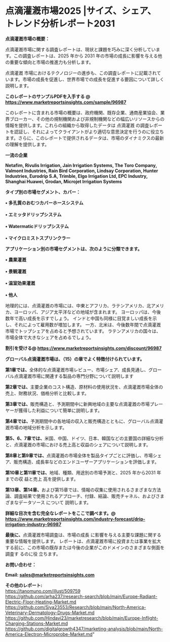 # 点滴灌漑市場2025 |サイズ、シェア、トレンド分析レポート2031

<strong><b>点滴灌漑市場の概要：</b></strong>

点滴灌漑市場に関する調査レポートは、現状と課題を巧みに深く分析しています。この調査レポートは、2025 年から 2031 年の市場の成長に影響を与える他の重要な傾向と市場の推進力も分析します。

点滴灌漑 市場におけるテクノロジーの進歩も、この調査レポートに記載されています。市場の成長を促進し、世界市場での成長を促進する要因について詳しく説明します。

<strong>このレポートのサンプルPDFを入手する @ <a href=https://www.marketreportsinsights.com/sample/96987>https://www.marketreportsinsights.com/sample/96987</a></strong>

このレポートに含まれる市場の概要は、政府機関、既存企業、通商産業協会、業界ブローカー、その他の規制機関および非規制機関などの幅広いリソースからの情報を提供します。これらの組織から取得したデータは 点滴灌漑 の調査レポートを認証し、それによってクライアントがより適切な意思決定を行うのに役立ちます。さらに、このレポートで提供されるデータは、市場のダイナミクスの最新の理解を提供します。

<strong>一流の企業</strong>

<strong><b>Netafim, Rivulis Irrigation, Jain Irrigation Systems, The Toro Company, Valmont Industries, Rain Bird Corporation, Lindsay Corporation, Hunter Industries, Eurodrip S.A, Trimble, Elgo Irrigation Ltd, EPC Industry, Shanghai Huawei, Grodan, Microjet Irrigation Systems</b></strong>

<strong><b>タイプ別の市場セグメント、カバー：</b></strong>

<strong>• 多孔質のおむつカバーホースシステム<br><br>• エミッタドリップシステム<br><br>• Watermaticドリップシステム<br><br>• マイクロミストスプリンクラー</strong>

<strong><b>アプリケーション別の市場セグメントは、次のように分類できます。</b></strong>

<strong>• 農業灌漑<br><br>• 景観灌漑<br><br>• 温室効果灌漑<br><br>• 他人</strong>

 地理的には、点滴灌漑の市場には、中東とアフリカ、ラテンアメリカ、北アメリカ、ヨーロッパ、アジア太平洋などの地域が含まれます。 ヨーロッパは、今後数年で高い成長を示すでしょう。 インドと中国も同様に目覚ましい成長を示し、それによって雇用数が増加します。 一方、北米は、今後数年間で点滴灌漑市場でトップシェアを占めると予想されています。 ラテンアメリカの国々は、市場全体で大きなシェアを占めるでしょう。

<strong>割引を受ける@ <a href=https://www.marketreportsinsights.com/discount/96987>https://www.marketreportsinsights.com/discount/96987</a></strong>

<strong><b>グローバル点滴灌漑市場は、（15）の章でよく特徴付けられています。</b></strong>

<strong><b>第</b></strong><strong><b>1章では、</b></strong>全体的な点滴灌漑市場レビュー、市場シェア、成長見通し、グローバル点滴灌漑市場に関連する製品の専門分野について説明します

<strong><b>第2章では、</b></strong>主要企業のコスト構造、原材料の使用状況を、点滴灌漑市場全体の売上、財務状況、価格分析と比較します。

<strong><b>第3章では、</b></strong>販売構造と、予測期間中に新興地域の主要な点滴灌漑の市場プレーヤーが獲得した利益について簡単に説明します。

<strong><b>第4章では、</b></strong>予測期間中の各地域の収入と販売構造とともに、グローバル点滴灌漑市場の地域分析を示します。

<strong><b>第5、6、7章では、</b></strong>米国、中国、ドイツ、日本、韓国などの主要国の詳細な分析と、点滴灌漑の市場における売上高と収益のシェアについて説明します。

<strong><b>第8章と第9章では、</b></strong>点滴灌漑の市場全体を製品タイプごとに評価し、市場シェア、販売構造、成長率などのエンドユーザーアプリケーションを評価します。

<strong><b>第10章と第11章では、</b></strong>地域、種類、用途別の市場予測と、2025 年から2031 年までの収 益と売上 高を提供します。

<strong><b>第13章、第14章、</b></strong>および第15章では、情報の収集に使用されるさまざまな方法論、調査結果で使用されるアプローチ、付録、結論、販売チャネル、およびさまざまなデータソース について 説明します。

<strong>詳細な目次を含む完全なレポートをここで調べます。@ <a href=https://www.marketreportsinsights.com/industry-forecast/drip-irrigation-industry-96987>https://www.marketreportsinsights.com/industry-forecast/drip-irrigation-industry-96987</a></strong>

<strong><b>最後に、</b></strong>点滴灌漑市場調査は、市場の成長 に影響を</a>与える主要な課題に関する重要な情報を提供します。 レポートは、点滴灌漑市場に投資または事業を拡大する前に、この市場の既存または今後の企業がこのドメインのさまざまな側面を調査す るのに役 立ちます。

<strong><b>お問い合わせ：</b></strong>

<strong>Email: </strong><a href=mailto:sales@marketreportsinsights.com><strong>sales@marketreportsinsights.com</strong></a>

<strong>その他のレポート:</strong>
<br>
<a href=https://tanomuno.com/illust/509759>https://tanomuno.com/illust/509759</a>
<br>
<a href=https://github.com/arha237/research-search/blob/main/Europe-Radiant-Electric-Floor-Heating-Market.md>https://github.com/arha237/research-search/blob/main/Europe-Radiant-Electric-Floor-Heating-Market.md</a>
<br>
<a href=https://github.com/Siya23553/Research/blob/main/North-America-Veterinary-Dermatology-Drugs-Market.md>https://github.com/Siya23553/Research/blob/main/North-America-Veterinary-Dermatology-Drugs-Market.md</a>
<br>
<a href=https://github.com/Hindavi23/marketresearch/blob/main/Europe-Inflight-Charging-Stations-Market.md>https://github.com/Hindavi23/marketresearch/blob/main/Europe-Inflight-Charging-Stations-Market.md</a>
<br>
<a href=https://github.com/digitalgrowth4347/marketing-analysis/blob/main/North-America-Electron-Microprobe-Market.md>https://github.com/digitalgrowth4347/marketing-analysis/blob/main/North-America-Electron-Microprobe-Market.md</a>"
